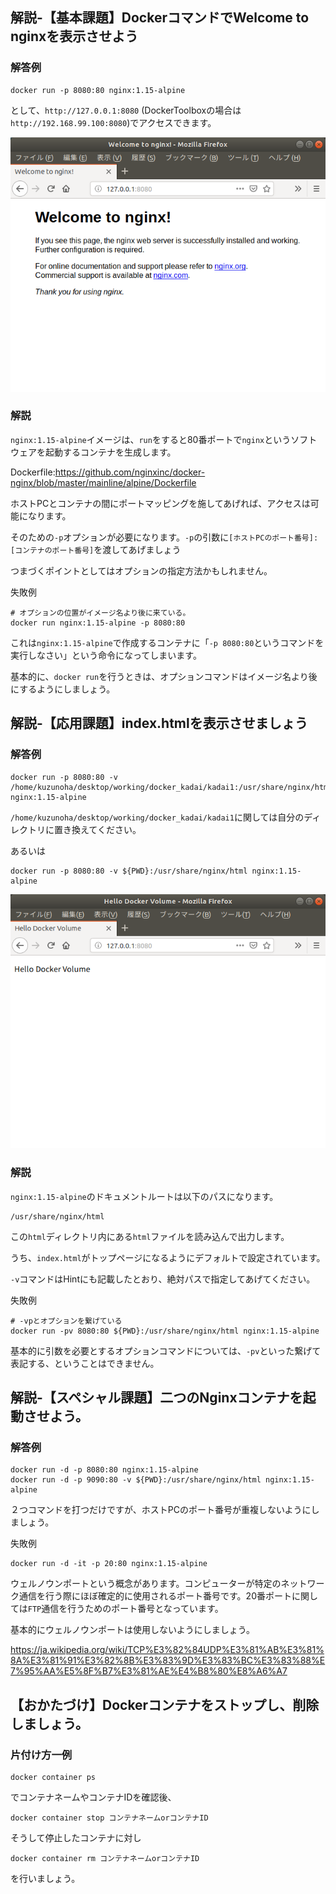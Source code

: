 ## 解説-【基本課題】DockerコマンドでWelcome to nginxを表示させよう

### 解答例

```
docker run -p 8080:80 nginx:1.15-alpine
```

として、`http://127.0.0.1:8080` (DockerToolboxの場合は`http://192.168.99.100:8080`)でアクセスできます。 

![Welcome to nginx](https://github.com/anzairyo0127/docker_kadai/blob/master/image/nginxWelcome.png)

### 解説

`nginx:1.15-alpine`イメージは、`run`をすると80番ポートで`nginx`というソフトウェアを起動するコンテナを生成します。

Dockerfile:https://github.com/nginxinc/docker-nginx/blob/master/mainline/alpine/Dockerfile

ホストPCとコンテナの間にポートマッピングを施してあげれば、アクセスは可能になります。

そのための`-p`オプションが必要になります。`-p`の引数に`[ホストPCのポート番号]:[コンテナのポート番号]`を渡してあげましょう

つまづくポイントとしてはオプションの指定方法かもしれません。

失敗例
```
# オプションの位置がイメージ名より後に来ている。
docker run nginx:1.15-alpine -p 8080:80
```

これは`nginx:1.15-alpine`で作成するコンテナに「`-p 8080:80`というコマンドを実行しなさい」という命令になってしまいます。

基本的に、`docker run`を行うときは、オプションコマンドはイメージ名より後にするようにしましょう。


## 解説-【応用課題】index.htmlを表示させましょう

### 解答例

```
docker run -p 8080:80 -v /home/kuzunoha/desktop/working/docker_kadai/kadai1:/usr/share/nginx/html  nginx:1.15-alpine 
```

`/home/kuzunoha/desktop/working/docker_kadai/kadai1`に関しては自分のディレクトリに置き換えてください。

あるいは

```
docker run -p 8080:80 -v ${PWD}:/usr/share/nginx/html nginx:1.15-alpine
```

![Hello Docker Volume](https://github.com/anzairyo0127/docker_kadai/blob/master/image/HelloDockerVolume.png)

### 解説

`nginx:1.15-alpine`のドキュメントルートは以下のパスになります。

```
/usr/share/nginx/html
```
この`html`ディレクトリ内にある`html`ファイルを読み込んで出力します。

うち、`index.html`がトップページになるようにデフォルトで設定されています。

`-v`コマンドはHintにも記載したとおり、絶対パスで指定してあげてください。

失敗例
```
# -vpとオプションを繋げている
docker run -pv 8080:80 ${PWD}:/usr/share/nginx/html nginx:1.15-alpine
```

基本的に引数を必要とするオプションコマンドについては、`-pv`といった繋げて表記する、ということはできません。

## 解説-【スペシャル課題】二つのNginxコンテナを起動させよう。

### 解答例

```
docker run -d -p 8080:80 nginx:1.15-alpine
docker run -d -p 9090:80 -v ${PWD}:/usr/share/nginx/html nginx:1.15-alpine
```

２つコマンドを打つだけですが、ホストPCのポート番号が重複しないようにしましょう。

失敗例
```
docker run -d -it -p 20:80 nginx:1.15-alpine
```

ウェルノウンポートという概念があります。コンピューターが特定のネットワーク通信を行う際にほぼ確定的に使用されるポート番号です。20番ポートに関しては`FTP`通信を行うためのポート番号となっています。

基本的にウェルノウンポートは使用しないようにしましょう。

https://ja.wikipedia.org/wiki/TCP%E3%82%84UDP%E3%81%AB%E3%81%8A%E3%81%91%E3%82%8B%E3%83%9D%E3%83%BC%E3%83%88%E7%95%AA%E5%8F%B7%E3%81%AE%E4%B8%80%E8%A6%A7

## 【おかたづけ】Dockerコンテナをストップし、削除しましょう。

### 片付け方一例

```
docker container ps
```

でコンテナネームやコンテナIDを確認後、

```
docker container stop コンテナネームorコンテナID
```

そうして停止したコンテナに対し

```
docker container rm コンテナネームorコンテナID
```

を行いましょう。


